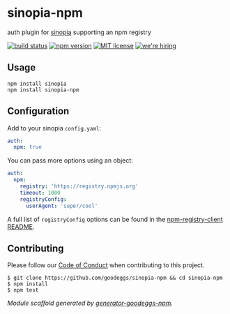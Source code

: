 # sinopia-npm

auth plugin for [sinopia][sinopia] supporting an npm registry

[![build status][travis-badge]][travis-link]
[![npm version][npm-badge]][npm-link]
[![MIT license][license-badge]][license-link]
[![we're hiring][hiring-badge]][hiring-link]


## Usage

```
npm install sinopia
npm install sinopia-npm
```

## Configuration

Add to your sinopia `config.yaml`:

```yaml
auth:
  npm: true
```

You can pass more options using an object:

```yaml
auth:
  npm:
    registry: 'https://registry.npmjs.org'
    timeout: 1000
    registryConfig:
      userAgent: 'super/cool'
```

A full list of `registryConfig` options can be found in the [npm-registry-client README][npm-registry-client].


## Contributing

Please follow our [Code of Conduct](https://github.com/goodeggs/sinopia-npm/blob/master/CODE_OF_CONDUCT.md)
when contributing to this project.

```
$ git clone https://github.com/goodeggs/sinopia-npm && cd sinopia-npm
$ npm install
$ npm test
```

_Module scaffold generated by [generator-goodeggs-npm](https://github.com/goodeggs/generator-goodeggs-npm)._

[sinopia]: https://github.com/rlidwka/sinopia
[npm-registry-client]: https://github.com/npm/npm-registry-client#configuration

[travis-badge]: http://img.shields.io/travis/goodeggs/sinopia-npm.svg?style=flat-square
[travis-link]: https://travis-ci.org/goodeggs/sinopia-npm
[npm-badge]: http://img.shields.io/npm/v/sinopia-npm.svg?style=flat-square
[npm-link]: https://www.npmjs.org/package/sinopia-npm
[license-badge]: http://img.shields.io/badge/license-MIT-blue.svg?style=flat-square
[license-link]: LICENSE.md
[hiring-badge]: https://img.shields.io/badge/we're_hiring-yes-brightgreen.svg?style=flat-square
[hiring-link]: http://goodeggs.jobscore.com/?detail=Open+Source&sid=161
